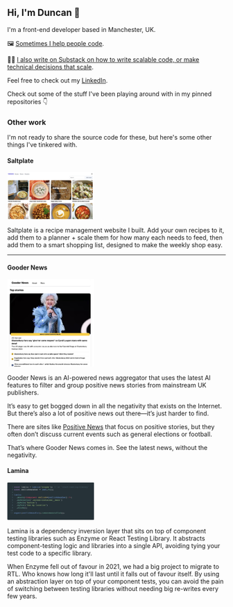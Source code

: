 ## Hi, I'm Duncan 👋

I'm a front-end developer based in Manchester, UK.

🖼️ [Sometimes I help people code](./women-tech-makers.jpg).

👨‍💻 [I also write on Substack on how to write scalable code, or make technical decisions that scale](https://duncanwilder.substack.com).

Feel free to check out my [LinkedIn](https://www.linkedin.com/in/duncanwilder/).

Check out some of the stuff I've been playing around with in my pinned repositories 👇

### Other work

I'm not ready to share the source code for these, but here's some other things I've tinkered with.

#### Saltplate

<img width="200" height="108" src="./saltplate.jpg" alt="Saltplate recipes page">

Saltplate is a recipe management website I built. Add your own recipes to it, add them to a planner + scale them for how many each needs to feed, then add them to a smart shopping list, designed to make the weekly shop easy.

---

#### Gooder News

<img width="200" height="201" src="./gooder-news.jpg" alt="Gooder News homepage">

Gooder News is an AI-powered news aggregator that uses the latest AI features to filter and group positive news stories from mainstream UK publishers.

It’s easy to get bogged down in all the negativity that exists on the Internet. But there’s also a lot of positive news out there—it’s just harder to find.

There are sites like [Positive News](https://www.positive.news) that focus on positive stories, but they often don’t discuss current events such as general elections or football.

That’s where Gooder News comes in. See the latest news, without the negativity.

#### Lamina

<img width="200" height="86" src="./lamina.png" alt="Gooder News homepage">

Lamina is a dependency inversion layer that sits on top of component testing libraries such as Enzyme or React Testing Library. It abstracts component-testing logic and libraries into a single API, avoiding tying your test code to a specific library.

When Enzyme fell out of favour in 2021, we had a big project to migrate to RTL. Who knows how long it'll last until it falls out of favour itself. By using an abstraction layer on top of your component tests, you can avoid the pain of switching between testing libraries without needing big re-writes every few years.

<!--
**DuncanWilder/DuncanWilder** is a ✨ _special_ ✨ repository because its `README.md` (this file) appears on your GitHub profile.

Here are some ideas to get you started:

- 🔭 I’m currently working on ...
- 🌱 I’m currently learning ...
- 👯 I’m looking to collaborate on ...
- 🤔 I’m looking for help with ...
- 💬 Ask me about ...
- 📫 How to reach me: ...
- 😄 Pronouns: ...
- ⚡ Fun fact: ...
-->
